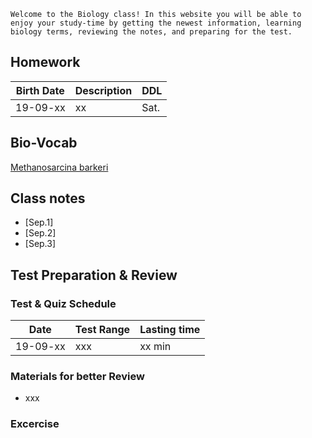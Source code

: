 ``Welcome to the Biology class! In this website you will be able to enjoy your study-time by getting the newest information, learning biology terms, reviewing the notes, and preparing for the test. ``
## Homework
Birth Date|Description|DDL
-|-|-
19-09-xx|xx|Sat.
## Bio-Vocab
[Methanosarcina barkeri](https://microbewiki.kenyon.edu/index.php/Methanosarcina_barkeri)
## Class notes
* [Sep.1]
* [Sep.2]
* [Sep.3]
## Test Preparation & Review
### Test & Quiz Schedule
Date|Test Range|Lasting time
-|-|-
19-09-xx|xxx|xx min
### Materials for better Review
* xxx
### Excercise
